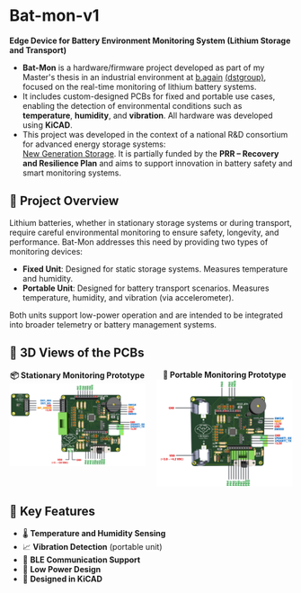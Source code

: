 # Bat-mon-v1
**Edge Device for Battery Environment Monitoring System (Lithium Storage and Transport)**

- **Bat-Mon** is a hardware/firmware project developed as part of my Master's thesis in an industrial environment at [b.again](https://b.again.pt/pt_PT/) [(dstgroup)](https://www.dstsgps.com/intro-pt-pt/#/#intro), focused on the real-time monitoring of lithium battery systems. 
- It includes custom-designed PCBs for fixed and portable use cases, enabling the detection of environmental conditions such as **temperature**, **humidity**, and **vibration**. All hardware was developed using **KiCAD**.
- This project was developed in the context of a national R&D consortium for advanced energy storage systems:  
[New Generation Storage](https://newgenstorage.pt). It is partially funded by the **PRR – Recovery and Resilience Plan** and aims to support innovation in battery safety and smart monitoring systems.

## 🔧 Project Overview

Lithium batteries, whether in stationary storage systems or during transport, require careful environmental monitoring to ensure safety, longevity, and performance. Bat-Mon addresses this need by providing two types of monitoring devices:

- **Fixed Unit**: Designed for static storage systems. Measures temperature and humidity.
- **Portable Unit**: Designed for battery transport scenarios. Measures temperature, humidity, and vibration (via accelerometer).

Both units support low-power operation and are intended to be integrated into broader telemetry or battery management systems.

## 🧩 3D Views of the PCBs

<div style="display: flex; justify-content: center; gap: 20px;">
  <div style="text-align: center;">
    <strong>📦 Stationary Monitoring Prototype</strong><br/>
    <img src="docs/PINOUT-FIXO-SHIELD.png" alt="Stationary Prototype 3D View" width="250"/>
  </div>

  <div style="text-align: center;">
    <strong>🚚 Portable Monitoring Prototype</strong><br/>
    <img src="docs/PINOUT-PORTATIL.png" alt="Portable Prototype 3D View" width="250"/>
  </div>
</div>


## 🚀 Key Features

- 🌡️ **Temperature and Humidity Sensing**
- 📈 **Vibration Detection** (portable unit)
- 📶 **BLE Communication Support**
- 🔋 **Low Power Design**
- 📐 **Designed in KiCAD**
